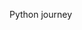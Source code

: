 Python journey

<!---
trixrtrit/trixrtrit is a ✨ special ✨ repository because its `README.md` (this file) appears on your GitHub profile.
You can click the Preview link to take a look at your changes.
--->
